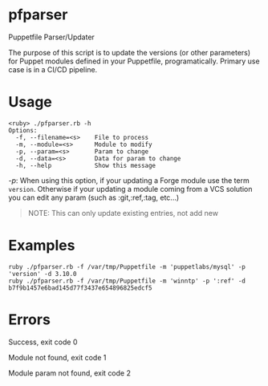# pfparser
Puppetfile Parser/Updater

The purpose of this script is to update the versions (or other parameters) for Puppet modules defined in your Puppetfile, programatically.  Primary use case is in a CI/CD pipeline.


# Usage

```
<ruby> ./pfparser.rb -h
Options:
  -f, --filename=<s>    File to process
  -m, --module=<s>      Module to modify
  -p, --param=<s>       Param to change
  -d, --data=<s>        Data for param to change
  -h, --help            Show this message

```

_-p_: When using this option, if your updating a Forge module use the term `version`.  Otherwise if your updating a module coming from a VCS solution you can edit any param (such as :git,:ref,:tag, etc...)

> NOTE: This can only update existing entries, not add new

# Examples

```
ruby ./pfparser.rb -f /var/tmp/Puppetfile -m 'puppetlabs/mysql' -p 'version' -d 3.10.0
ruby ./pfparser.rb -f /var/tmp/Puppetfile -m 'winntp' -p ':ref' -d b7f9b1457e6bad145d77f3437e654896825edcf5
```

# Errors
Success, exit code 0

Module not found, exit code 1

Module param not found, exit code 2
